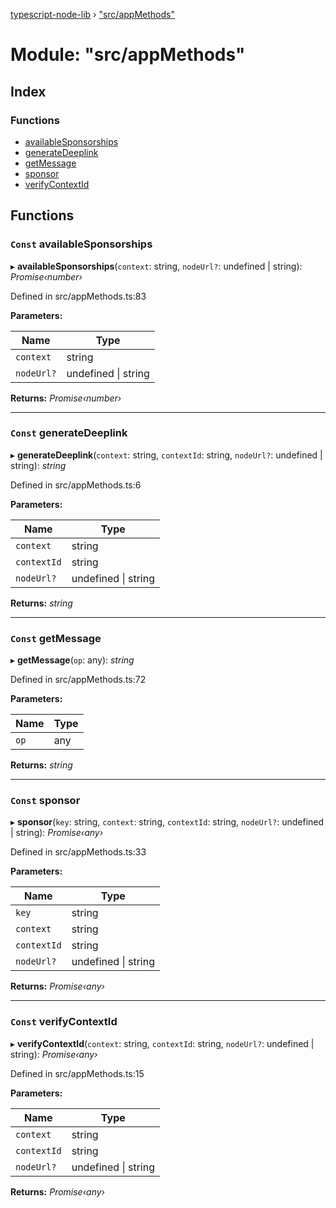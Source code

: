[typescript-node-lib](../README.md) › ["src/appMethods"](_src_appmethods_.md)

# Module: "src/appMethods"

## Index

### Functions

* [availableSponsorships](_src_appmethods_.md#const-availablesponsorships)
* [generateDeeplink](_src_appmethods_.md#const-generatedeeplink)
* [getMessage](_src_appmethods_.md#const-getmessage)
* [sponsor](_src_appmethods_.md#const-sponsor)
* [verifyContextId](_src_appmethods_.md#const-verifycontextid)

## Functions

### `Const` availableSponsorships

▸ **availableSponsorships**(`context`: string, `nodeUrl?`: undefined | string): *Promise‹number›*

Defined in src/appMethods.ts:83

**Parameters:**

Name | Type |
------ | ------ |
`context` | string |
`nodeUrl?` | undefined &#124; string |

**Returns:** *Promise‹number›*

___

### `Const` generateDeeplink

▸ **generateDeeplink**(`context`: string, `contextId`: string, `nodeUrl?`: undefined | string): *string*

Defined in src/appMethods.ts:6

**Parameters:**

Name | Type |
------ | ------ |
`context` | string |
`contextId` | string |
`nodeUrl?` | undefined &#124; string |

**Returns:** *string*

___

### `Const` getMessage

▸ **getMessage**(`op`: any): *string*

Defined in src/appMethods.ts:72

**Parameters:**

Name | Type |
------ | ------ |
`op` | any |

**Returns:** *string*

___

### `Const` sponsor

▸ **sponsor**(`key`: string, `context`: string, `contextId`: string, `nodeUrl?`: undefined | string): *Promise‹any›*

Defined in src/appMethods.ts:33

**Parameters:**

Name | Type |
------ | ------ |
`key` | string |
`context` | string |
`contextId` | string |
`nodeUrl?` | undefined &#124; string |

**Returns:** *Promise‹any›*

___

### `Const` verifyContextId

▸ **verifyContextId**(`context`: string, `contextId`: string, `nodeUrl?`: undefined | string): *Promise‹any›*

Defined in src/appMethods.ts:15

**Parameters:**

Name | Type |
------ | ------ |
`context` | string |
`contextId` | string |
`nodeUrl?` | undefined &#124; string |

**Returns:** *Promise‹any›*
